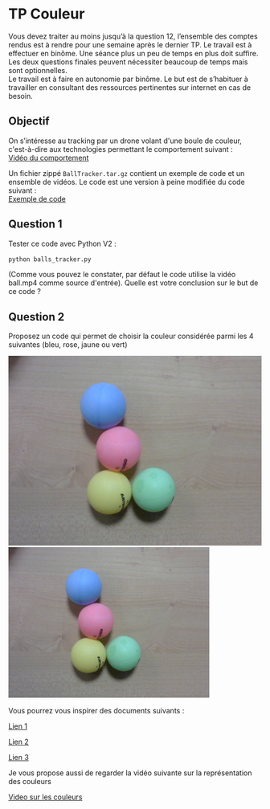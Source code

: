 # TP Couleur

Vous devez traiter au moins jusqu’à la question 12, l’ensemble des comptes rendus est à rendre pour une semaine après le dernier TP. Le travail est à effectuer en binôme. Une séance plus un peu de temps en plus doit suffire. Les deux questions finales peuvent nécessiter beaucoup de temps mais sont optionnelles.  
Le travail est à faire en autonomie par binôme. Le but est de s’habituer à travailler en consultant des ressources pertinentes sur internet en cas de besoin.

## Objectif

On s’intéresse au tracking par un drone volant d'une boule de couleur, c'est-à-dire aux technologies permettant le comportement suivant :  
[Vidéo du comportement](https://www.youtube.com/watch?v=_3697dtyOz4)

Un fichier zippé `BallTracker.tar.gz` contient un exemple de code et un ensemble de vidéos. Le code est une version à peine modifiée du code suivant :  
[Exemple de code](https://github.com/simondlevy/OpenCV-Python-Hacks/blob/master/greenball_tracker.py)

## Question 1
Tester ce code avec Python V2 :

```bash
python balls_tracker.py
```
(Comme vous pouvez le constater, par défaut le code  utilise la vidéo ball.mp4 comme source d'entrée).
Quelle est votre conclusion sur le but de ce code ?

## Question 2

Proposez un code qui permet de choisir la couleur considérée parmi les 4 suivantes (bleu, rose, jaune ou vert)

![4_balles.jpg](img/4_balles.jpg "4 balles de couleurs")
<img src="img/4_balles.jpg" height="300">

Vous pourrez vous inspirer des documents suivants :

[Lien 1](https://docs.opencv.org/3.2.0/df/d9d/tutorial_py_colorspaces.html)

[Lien 2](https://stackoverflow.com/questions/10948589/choosing-correct-hsv-values-for-opencv-thresholding-with-inranges)

[Lien 3](https://www.learnopencv.com/color-spaces-in-opencv-cpp-python/)

Je vous propose aussi de regarder la vidéo suivante sur la représentation des couleurs 

[Video sur les couleurs](https://www.youtube.com/watch?v=CF4wuPLBaAA)
